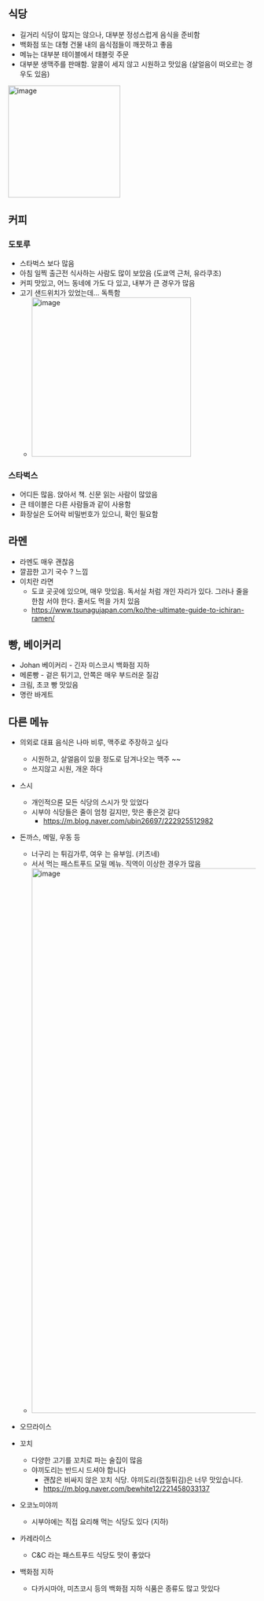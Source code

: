 ## 식당
- 길거리 식당이 많지는 않으나, 대부분 정성스럽게 음식을 준비함
- 백화점 또는 대형 건물 내의 음식점들이 깨끗하고 좋음
- 메뉴는 대부분 테이블에서 태블릿 주문
- 대부분 생맥주를 판매함. 알콜이 세지 않고 시원하고 맛있음 (살얼음이 떠오르는 경우도 있음)

<img width="228" alt="image" src="https://github.com/jeonghoonkang/like_music_n_trip/assets/4180063/f6305a2d-ca4e-4459-aff0-0171a62e39b2">

 
## 커피
### 도토루
- 스타벅스 보다 많음
- 아침 일찍 출근전 식사하는 사람도 많이 보았음 (도쿄역 근처, 유라쿠조)
- 커피 맛있고, 어느 동네에 가도 다 있고, 내부가 큰 경우가 많음
- 고기 샌드위치가 있었는데... 독특함
  - <img width="324" alt="image" src="https://github.com/jeonghoonkang/like_music_n_trip/assets/4180063/6adfc708-d6b2-45f9-a9dc-c48ca1dea34c">

### 스타벅스 
- 어디든 많음. 앉아서 책. 신문 읽는 사람이 많았음
- 큰 테이블은 다른 사람들과 같이 사용함
- 화장실은 도어락 비밀번호가 있으니, 확인 필요함

## 라멘
- 라멘도 매우 괜찮음
- 깔끔한 고기 국수 ? 느낌
- 이치란 라면
  - 도쿄 곳곳에 있으며, 매우 맛있음. 독서실 처럼 개인 자리가 있다. 그러나 줄을 한참 서야 한다. 줄서도 먹을 가치 있음
  - https://www.tsunagujapan.com/ko/the-ultimate-guide-to-ichiran-ramen/

## 빵, 베이커리
- Johan 베이커리 - 긴자 미스코시 백화점 지하
- 메론빵 - 겉은 튀기고, 안쪽은 매우 부드러운 질감
- 크림, 초코 빵 맛있음
- 명란 바게트 

## 다른 메뉴
- 의외로 대표 음식은 나마 비루, 맥주로 주장하고 싶다
  - 시원하고, 살얼음이 있을 정도로 담겨나오는 맥주 ~~
  - 쓰지않고 시원, 개운 하다
- 스시
  - 개인적으론 모든 식당의 스시가 맛 있었다
  - 시부야 식당들은 줄이 엄청 길지만, 맛은 좋은것 같다
    - https://m.blog.naver.com/ubin26697/222925512982     
- 돈까스, 메밀, 우동 등
  - 너구리 는 튀김가루, 여우 는 유부임. (키츠네)
  - 서서 먹는 패스트푸드 모밀 메뉴. 직역이 이상한 경우가 많음 
  - <img width="1108" alt="image" src="https://github.com/jeonghoonkang/like_music_n_trip/assets/4180063/27f0a2ea-a0b4-476b-ab3d-21211bba9fbe">
 
- 오므라이스
- 꼬치
  - 다양한 고기를 꼬치로 파는 술집이 많음
  - 야끼도리는 반드시 드셔야 합니다
    - 괜찮은 비싸지 않은 꼬치 식당. 야끼도리(껍질튀김)은 너무 맛있습니다.
    - https://m.blog.naver.com/bewhite12/221458033137 
- 오코노미야끼
  - 시부야에는 직접 요리해 먹는 식당도 있다 (지하)
- 카레라이스
  - C&C 라는 패스트푸드 식당도 맛이 좋았다
- 백화점 지하
  - 다카시마야, 미츠코시 등의 백화점 지하 식품은 종류도 많고 맛있다
  
